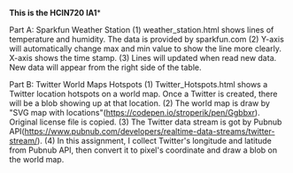 **********This is the HCIN720 IA1***********

Part A: Sparkfun Weather Station
(1) weather_station.html shows lines of temperature and humidity. The data is provided by sparkfun.com
(2) Y-axis will automatically change max and min value to show the line more clearly. X-axis shows the time stamp.
(3) Lines will updated when read new data. New data will appear from the right side of the table.

Part B: Twitter World Maps Hotspots
(1) Twitter_Hotspots.html shows a Twitter location hotspots on a world map. Once a Twitter is created, there will be a blob showing up at that location.
(2) The world map is draw by "SVG map with locations"(https://codepen.io/stroperik/pen/Ggbbxr). Original license file is copied.
(3) The Twitter data stream is got by Pubnub API(https://www.pubnub.com/developers/realtime-data-streams/twitter-stream/).
(4) In this assignment, I collect Twitter's longitude and latitude from Pubnub API, then convert it to pixel's coordinate and draw a blob on the world map.